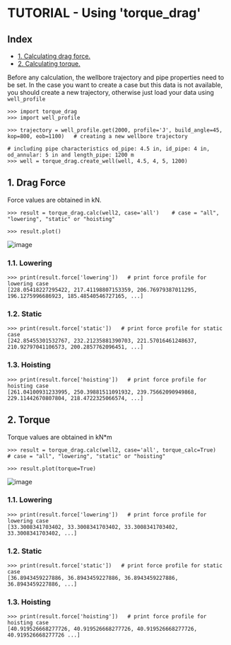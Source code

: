 # TUTORIAL - Using 'torque_drag'

## Index ##

* [1. Calculating drag force.](#1.-wellbores)
* [2. Calculating torque.](#2.-elevation)

Before any calculation, the wellbore trajectory and pipe properties need to be set. In the case you want to create a case but this data is not available, you should
create a new trajectory, otherwise just load your data using ```well_profile```

```
>>> import torque_drag
>>> import well_profile

>>> trajectory = well_profile.get(2000, profile='J', build_angle=45, kop=800, eob=1100)   # creating a new wellbore trajectory

# including pipe characteristics od_pipe: 4.5 in, id_pipe: 4 in, od_annular: 5 in and length_pipe: 1200 m
>>> well = torque_drag.create_well(well, 4.5, 4, 5, 1200)   
```

## 1. Drag Force

Force values are obtained in kN.

```
>>> result = torque_drag.calc(well2, case='all')    # case = "all", "lowering", "static" or "hoisting"

>>> result.plot()
```
![image](https://user-images.githubusercontent.com/52009346/91445832-ea206d00-e876-11ea-8825-cb41ad13a55c.png)

### 1.1. Lowering

```
>>> print(result.force['lowering'])   # print force profile for lowering case
[228.05418227295422, 217.41198807153359, 206.76979387011295, 196.1275996686923, 185.48540546727165, ...]
```

### 1.2. Static 

```
>>> print(result.force['static'])   # print force profile for static case
[242.85455301532767, 232.21235881390703, 221.57016461248637, 210.92797041106573, 200.2857762096451, ...]
```

### 1.3. Hoisting

```
>>> print(result.force['hoisting'])   # print force profile for hoisting case
[261.04100931233995, 250.39881511091932, 239.75662090949868, 229.11442670807804, 218.4722325066574, ...]
```


## 2. Torque

Torque values are obtained in kN*m

```
>>> result = torque_drag.calc(well2, case='all', torque_calc=True)    # case = "all", "lowering", "static" or "hoisting"

>>> result.plot(torque=True)
```
![image](https://user-images.githubusercontent.com/52009346/91445916-0c19ef80-e877-11ea-8b37-7f2a9a8dee13.png)

### 1.1. Lowering

```
>>> print(result.force['lowering'])   # print force profile for lowering case
[33.3008341703402, 33.3008341703402, 33.3008341703402, 33.3008341703402, ...]
```

### 1.2. Static 

```
>>> print(result.force['static'])   # print force profile for static case
[36.8943459227886, 36.8943459227886, 36.8943459227886, 36.8943459227886, ...]
```

### 1.3. Hoisting

```
>>> print(result.force['hoisting'])   # print force profile for hoisting case
[40.919526668277726, 40.919526668277726, 40.919526668277726, 40.919526668277726 ...]
```
